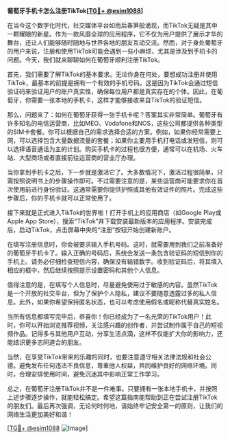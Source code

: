 **葡萄牙手机卡怎么注册TikTok[[TG💪+ @esim1088](https://t.me/s/esim1088)]**

在当今这个数字化时代，社交媒体平台如雨后春笋般涌现，而TikTok无疑是其中一颗耀眼的新星。作为一款风靡全球的应用程序，它不仅为用户提供了展示才华的舞台，还让人们能够随时随地与世界各地的朋友互动交流。然而，对于身处葡萄牙的用户来说，注册和使用TikTok可能会遇到一些小麻烦，尤其是涉及到手机卡的问题。今天，我们就来聊聊如何在葡萄牙顺利注册TikTok。

首先，我们需要了解TikTok的基本要求。无论你身在何处，要想成功注册并使用TikTok，最基本的前提是拥有一个有效的手机号码。这是因为TikTok会通过短信验证码来验证用户的账户真实性，确保每位用户都是真实存在的个体。因此，在葡萄牙，你需要一张本地的手机卡，这样才能够接收来自TikTok的验证短信。

那么，问题来了：如何在葡萄牙获得一张手机卡呢？答案其实非常简单。葡萄牙有许多知名的电信运营商，比如MEO、Vodafone和NOS，这些公司都提供各种类型的SIM卡套餐。你可以根据自己的需求选择合适的方案。例如，如果你经常需要上网，可以选择包含大量数据流量的套餐；如果你主要用手机打电话或发短信，则可以选择语音通话为主的计划。购买手机卡的过程也很方便，通常可以在机场、火车站、大型商场或者直接前往运营商的营业厅办理。

当你拿到手机卡之后，下一步就是激活它了。大多数情况下，激活过程很简单，只需按照说明书上的步骤操作即可。不过需要注意的是，某些运营商可能要求你在首次使用前进行身份验证。这通常需要你提供护照或其他有效证件的照片。完成这些步骤后，你的手机卡就可以正常使用了。

接下来就是正式进入TikTok的世界啦！打开手机上的应用商店（如Google Play或Apple App Store），搜索“TikTok”并下载安装最新版本的应用程序。安装完成后，启动TikTok，点击屏幕中央的“注册”按钮开始创建新账户。

在填写注册信息时，你会被要求输入手机号码。这时，就需要用到我们之前准备好的葡萄牙手机卡了。输入正确的号码后，系统会发送一条包含验证码的短信到你的手机上。请务必仔细检查短信内容，确保没有输错数字。收到验证码后，将其填入相应的框中，然后继续按照提示设置密码和其他个人信息。

值得注意的是，在填写个人信息时，尽量避免使用过于敏感的内容。虽然TikTok是一个开放的社交平台，但为了保护个人隐私，建议不要随意透露过多的私人信息。此外，如果你希望保持匿名状态，也可以考虑使用假名或昵称代替真实姓名。

当所有信息都填写完毕后，恭喜你！你已经成为了一名光荣的TikTok用户！此时，你可以开始浏览推荐视频，关注感兴趣的创作者，并尝试制作属于自己的短视频作品。记得多与其他用户互动，分享生活点滴，这样不仅能扩大你的影响力，还能结识更多志同道合的朋友。

当然，在享受TikTok带来的乐趣的同时，也要注意遵守相关法律法规和社会公德。避免发布任何违法不良信息，尊重他人权益，共同维护良好的网络环境。同时，合理安排使用时间，避免沉迷其中影响正常工作学习。

总之，在葡萄牙注册TikTok并不是一件难事。只要拥有一张本地手机卡，并按照上述步骤逐步操作，就能轻松搞定。希望这篇指南能帮助到正在尝试注册TikTok的朋友们。最后再次强调，无论何时何地，请始终牢记安全第一的原则，让我们的网络生活更加美好和谐！

[[TG💪+ @esim1088](https://t.me/s/esim1088) ![Image](https://i.postimg.cc/4NQfJmqS/Snipaste-2025-05-13-00-14-12.png)]